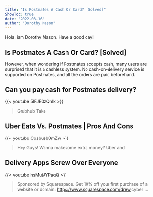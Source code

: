 ```yaml
---
title: "Is Postmates A Cash Or Card? [Solved]"
ShowToc: true 
date: "2022-03-16"
author: "Dorothy Mason" 
---
```


Hola, iam Dorothy Mason, Have a good day!
## Is Postmates A Cash Or Card? [Solved]
However, when wondering if Postmates accepts cash, many users are surprised that it is a cashless system. No cash-on-delivery service is supported on Postmates, and all the orders are paid beforehand.

## Can you pay cash for Postmates delivery?
{{< youtube 5lFJE0zQnIk >}}
>Grubhub Take 

## Uber Eats Vs. Postmates | Pros And Cons
{{< youtube Cosbusb0mZw >}}
>Hey Guys! Wanna makesome extra money? Uber and 

## Delivery Apps Screw Over Everyone
{{< youtube hsMujJYPagQ >}}
>Sponsored by Squarespace. Get 10% off your first purchase of a website or domain: https://www.squarespace.com/drew cyber ...

